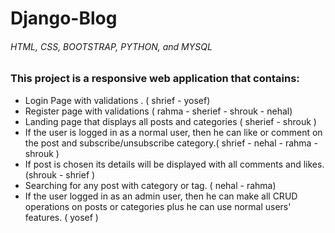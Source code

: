 # Django-Blog
###### HTML, CSS, BOOTSTRAP, PYTHON, and MYSQL
### This project is a responsive web application that contains:
- Login Page with validations . ( shrief - yosef)
- Register page with validations ( rahma - sherief - shrouk - nehal)
- Landing page that displays all posts and categories ( sherief - shrouk )
- If the user is logged in as a normal user, then he can like or comment on the post and subscribe/unsubscribe category.( shrief - nehal - rahma - shrouk )
- If post is chosen its details will be displayed with all comments and likes. (shrouk - shrief )
- Searching for any post with category or tag. ( nehal - rahma)
- If the user logged in as an admin user, then he can make all CRUD operations on posts or categories plus he can use normal users' features. ( yosef )
